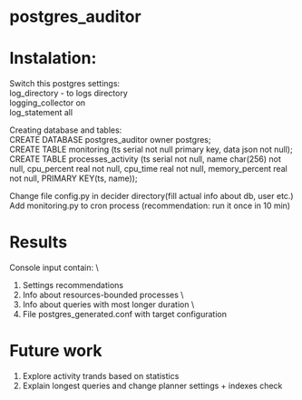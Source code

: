 # postgres_auditor

# Instalation:
Switch this postgres settings: \
log_directory - to logs directory \
logging_collector on \
log_statement all 

Creating database and tables: \
CREATE DATABASE postgres_auditor owner postgres; \
CREATE TABLE monitoring (ts serial not null primary key, data json not null); \
CREATE TABLE processes_activity (ts serial not null, name char(256) not null, cpu_percent real not null, cpu_time real not null, memory_percent real not null, PRIMARY KEY(ts, name));

Change file config.py in decider directory(fill actual info about db, user etc.) \
Add monitoring.py to cron process (recommendation: run it once in 10 min)

# Results
Console input contain: \
1. Settings recommendations
2. Info about resources-bounded processes \
3. Info about queries with most longer duration \
4. File postgres_generated.conf with target configuration

# Future work
1. Explore activity trands based on statistics
2. Explain longest queries and change planner settings + indexes check

